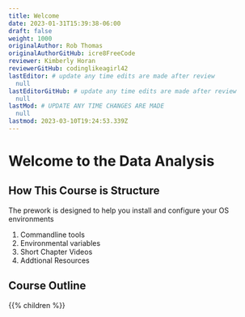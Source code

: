```yaml
---
title: Welcome
date: 2023-01-31T15:39:38-06:00
draft: false
weight: 1000
originalAuthor: Rob Thomas
originalAuthorGitHub: icre8FreeCode
reviewer: Kimberly Horan
reviewerGitHub: codinglikeagirl42
lastEditor: # update any time edits are made after review
  null
lastEditorGitHub: # update any time edits are made after review
  null
lastMod: # UPDATE ANY TIME CHANGES ARE MADE
  null
lastmod: 2023-03-10T19:24:53.339Z
---
```


# Welcome to the Data Analysis 

## How This Course is Structure 
The prework is designed to help you install and configure your OS environments

1. Commandline tools 
2. Environmental variables 
3. Short Chapter Videos 
4. Addtional Resources 

## Course Outline 

{{% children %}}